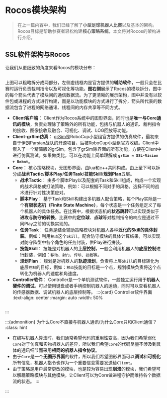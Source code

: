 # Rocos模块架构

> 在上一篇内容中，我们已经了解了**小型足球机器人比赛**以及基本的架构。Rocos目标是帮助参赛者轻松构建**核心策略系统**，本文将对Rocos的架构进行介绍。

## SSL软件架构与Rocos

让我们从更细致的角度来看Rocos的模块分布：

```{thumbnail} ../img/ssl_system.png
```

上图可以粗略拆分成两部分，左侧虚线框内是官方提供的**辅助软件**，一般只会在比赛时运行负责裁判指令以及可视化等功能。**图右侧**展示了Rocos的模块拆分，图中的每个箭头代表了模块间的通信数据流。为了更清晰的展示架构，图中并没有以软件包或进程的方式进行构建，而是以功能模块的方式进行了拆分，箭头所代表的数据流包含了进程的网络通讯、线程间的内存共享等不同方式。
* **Client客户端**： Client作为Rocos系统中的图形界面，同时也是**唯一与Core通讯的模块**，负责处理除了策略外的所有功能，包括与机器人的通讯、裁判指令的接收、图像接收及融合、可视化、调试、LOG回放等功能。
* **Client-grSim仿真**： [grSim](https://github.com/RoboCup-SSL/grSim)是RoboCup小型组官方提供的仿真软件，最初来自于伊朗Parsian战队的开源项目，后被RoboCup小型组官方收编。Client中嵌入了一个精简版的grSim，包含了grSim除界面的所有功能，方便在Client中进行仿真测试。如果做类比，可以在功能上简单理解成 **`grSim ≈ SSL-Vision + Robot`**。
* **Core**： 核心策略模块，无图形界面，由lua和c++共同构成。由上至下可以拆分成**战术Tactic**/**脚本Play**/**任务Task**/**技能Skill**/**规划Plan**五层。
    * **战术Tactic**： 由多个脚本Play以及配套的Task和Skill组成，构成一个宏观的战术风格或打法策略，例如：可以根据不同对手的风格，选择不同的战术进行针对性决策应对。
    * **脚本Play**： 基于Task和Skill构建出多机器人配合策略，每个Play实际是一个**有限状态机（Finite State Machine）**，每个状态是一个任务组定义了每个机器人的具体任务。在比赛中，根据状态机的**状态跳转**可以实现类似于**进攻与防守的转换**。比赛中的**定位球**、**点球**等对裁判指令的响应是通过不同Play之前的切换实现的。
    * **任务Task**： 任务是结合辅助策略模块对机器人各种**泛化的Skill的具体封装**。例如：利用`移动`这个`Skill`，配合防守模块的具体计算结果，可以实现对防守阵型中各个角色的任务封装，供Play进行拼装。
    * **技能Skill**： 技能是对机器人的**上层控制**，一般会利用机器人的**底层控制**进行封装，例如：`移动`、`射门`、`传球`、`拦截`等。
    * **规划Plan**： 规划是对机器人的**轨迹规划**，负责将上层`Skill`的目标转化为底层`控制`的目标，例如：`移动`技能的目标是一个点，规划模块负责将这个点转化为机器人的速度和角速度。
* **Controller软件**： Controller是一个单机测试软件，一般独立运行用于**机器人硬件的调试**。可以使用键盘或者手柄控制机器人的运动，同时可以查看机器人的传感器数据、调试机器人的底层控制等。
:::{card} Controller软件界面
:text-align: center
:margin: auto
:width: 50%

```{thumbnail} ../img/controller.png
```
:::

:::{admonition} 为什么Core不直接与机器人通讯/为什么Core只和Client通信？
:class: hint
* 在编写机器人算法时，我们通常希望代码的重用性变高，因为我们希望弱化`Core`对于仿真和实物机器人的差异，所以我们希望`Core`的代码尽量不涉及到具体的通讯细节而采用**相同的机器人指令协议**。
* 由于`Core`是一个**无图形界面**的软件，所以我们希望图形界面可以**调试**和**可视化**所有信息，机器人指令也作为一个重要信息需要发送给`Client`。
* 由于策略是用户最常更改的模块，也是较为容易出现**崩溃**的模块，我们希望可以解耦策略模块与其他模块，让Client可以为Core做进程守护而维持各个数据流的状态。
:::

:::